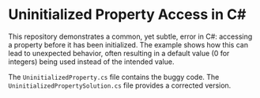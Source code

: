 # Uninitialized Property Access in C#

This repository demonstrates a common, yet subtle, error in C#: accessing a property before it has been initialized.  The example shows how this can lead to unexpected behavior, often resulting in a default value (0 for integers) being used instead of the intended value.

The `UninitializedProperty.cs` file contains the buggy code.  The `UninitializedPropertySolution.cs` file provides a corrected version.